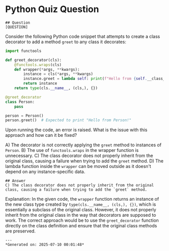 # Python Quiz Question
    
    ## Question
    [QUESTION]
Consider the following Python code snippet that attempts to create a class decorator to add a method `greet` to any class it decorates:

```python
import functools

def greet_decorator(cls):
    @functools.wraps(cls)
    def wrapper(*args, **kwargs):
        instance = cls(*args, **kwargs)
        instance.greet = lambda self: print(f"Hello from {self.__class__.__name__}!")
        return instance
    return type(cls.__name__, (cls,), {})

@greet_decorator
class Person:
    pass

person = Person()
person.greet()  # Expected to print "Hello from Person!"
```

Upon running the code, an error is raised. What is the issue with this approach and how can it be fixed?

A) The decorator is not correctly applying the `greet` method to instances of `Person`.
B) The use of `functools.wraps` in the wrapper function is unnecessary.
C) The class decorator does not properly inherit from the original class, causing a failure when trying to add the `greet` method.
D) The lambda function inside the `wrapper` can be moved outside as it doesn't depend on any instance-specific data.
    
    ## Answer
    C) The class decorator does not properly inherit from the original class, causing a failure when trying to add the `greet` method.

Explanation: In the given code, the `wrapper` function returns an instance of the new class type created by `type(cls.__name__, (cls,), {})`, which is essentially a subclass of the original class. However, it does not properly inherit from the original class in the way that decorators are supposed to work. The correct approach would be to use the `greet_decorator` function directly on the class definition and ensure that the original class methods are preserved.
    
    ---
    *Generated on: 2025-07-10 00:01:48*
    